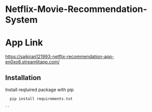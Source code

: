 # Netflix-Movie-Recommendation-System



# App Link
https://saikiran121993-netflix-recommendation-app-en0xo8.streamlitapp.com/


## Installation

Install reqluired package with pip

```bash
  pip install requirements.txt
  
``


